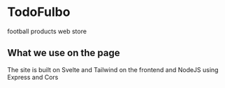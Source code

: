 # TodoFulbo 
football products web store 

## What we use on the page 
The site is built on Svelte and Tailwind on the frontend and NodeJS using Express and Cors
